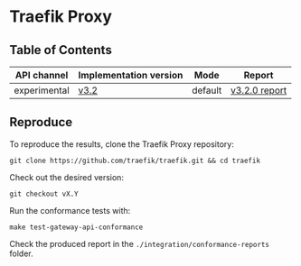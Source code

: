 # Traefik Proxy

## Table of Contents

| API channel  | Implementation version                                             | Mode    | Report                                            |
|--------------|--------------------------------------------------------------------|---------|---------------------------------------------------|
| experimental | [v3.2](https://github.com/traefik/traefik/releases/tag/v3.2.0-rc2) | default | [v3.2.0 report](./experimental-v3.2.0-default-report.yaml) |

## Reproduce

To reproduce the results, clone the Traefik Proxy repository:

```shell
git clone https://github.com/traefik/traefik.git && cd traefik
```

Check out the desired version:

```shell
git checkout vX.Y
```

Run the conformance tests with:

```shell
make test-gateway-api-conformance
```

Check the produced report in the `./integration/conformance-reports` folder.
